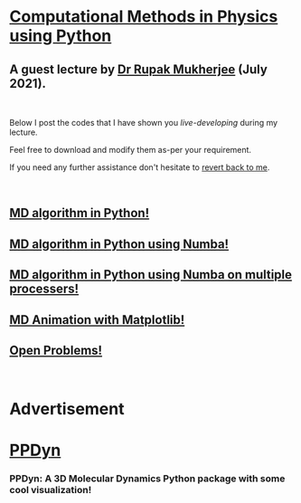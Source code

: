 # [Computational Methods in Physics using Python](https://comppy.iiita.ac.in/)

## A guest lecture by [Dr Rupak Mukherjee](https://github.com/RupakMukherjee) (July 2021).

<br/>

Below I post the codes that I have shown you *live-developing* during my lecture. 

Feel free to download and modify them as-per your requirement. 

If you need any further assistance don't hesitate to [revert back to me](mailto:rupakm@princeton.edu).

<br/>

## [MD algorithm in Python!](verlet.py)

## [MD algorithm in Python using Numba!](verlet_numba.py)

## [MD algorithm in Python using Numba on multiple processers!](verlet_numba_parallel.py)

## [MD Animation with Matplotlib!](verlet_animate.py)

## [Open Problems!](open-problems.md)

<br/>

# Advertisement

# [PPDyn](https://pypi.org/project/PPDyn/)

### PPDyn: A 3D Molecular Dynamics Python package with some cool visualization!

<br/><br/>
